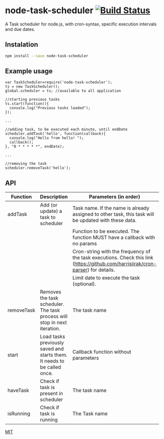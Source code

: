 # node-task-scheduler [![Build Status](https://travis-ci.org/giovanebribeiro/node-task-scheduler.svg?branch=master)](https://travis-ci.org/giovanebribeiro/node-task-scheduler)

A Task scheduler for node.js, with cron-syntax, specific execution intervals and due dates.

## Instalation
```bash
npm install --save node-task-scheduler
```

## Example usage
```
var TaskScheduler=require('node-task-scheduler');
ts = new TaskScheduler();
global.scheduler = ts; //available to all application

//starting previous tasks
ts.start(function(){
  console.log("Previous tasks loaded");
});

...

//adding task, to be executed each minute, until endDate
scheduler.addTask('hello', function(callback){
  console.log("Hello from hello! ");
  callback();
}, "0 * * * * *", endDate);

...

//removing the task
scheduler.removeTask('hello');
```

## API
| Function   | Description                                                                | Parameters (in order)                                                                                                            |
|------------|----------------------------------------------------------------------------|----------------------------------------------------------------------------------------------------------------------------------|
| addTask    | Add (or update) a task to scheduler                                        | Task name. If the name is already assigned to other task, this task will be updated with these data.                             |
|            |                                                                            | Function to be executed. The function MUST have a callback with no params                                                        |
|            |                                                                            | Cron-string with the frequency of the task executions. Check this link (https://github.com/harrisiirak/cron-parser) for details. |
|            |                                                                            | Limit date to execute the task (optional).                                                                                       |
| removeTask | Removes the task scheduler.  The task process will stop in next iteration. | The task name                                                                                                                    |
| start      | Load tasks previously saved and starts them. It needs to be called once.   | Callback function without parameters                                                                                             |
| haveTask   | Check if task is present in scheduler                                      | The task name                                                                                                                    |
| isRunning  | Check if task is running                                                   | The Task name                                                                                                                    |## License
[MIT](http://opensource.org/licenses/MIT)